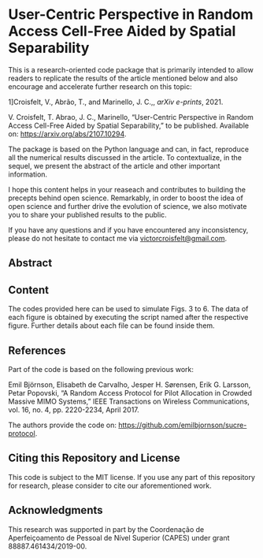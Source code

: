 # User-Centric Perspective in Random Access Cell-Free Aided by Spatial Separability
This is a research-oriented code package that is primarily intended to allow readers to replicate the results of the article mentioned below and also encourage and accelerate further research on this topic:


1]Croisfelt, V., Abrão, T., and Marinello, J. C.,, <i>arXiv e-prints</i>, 2021.

V. Croisfelt, T. Abrao, J. C., Marinello, “User-Centric Perspective in Random Access Cell-Free Aided by Spatial Separability,” to be published. Available on: https://arxiv.org/abs/2107.10294.

The package is based on the Python language and can, in fact, reproduce all the numerical results discussed in the article. To contextualize, in the sequel, we present the abstract of the article and other important information.

I hope this content helps in your reaseach and contributes to building the precepts behind open science. Remarkably, in order to boost the idea of open science and further drive the evolution of science, we also motivate you to share your published results to the public.

If you have any questions and if you have encountered any inconsistency, please do not hesitate to contact me via victorcroisfelt@gmail.com.

## Abstract


## Content
The codes provided here can be used to simulate Figs. 3 to 6. The data of each figure is obtained by executing the script named after the respective figure. Further details about each file can be found inside them.

## References
Part of the code is based on the following previous work:

Emil Björnson, Elisabeth de Carvalho, Jesper H. Sørensen, Erik G. Larsson, Petar Popovski, “A Random Access Protocol for Pilot Allocation in Crowded Massive MIMO Systems,” IEEE Transactions on Wireless Communications, vol. 16, no. 4, pp. 2220-2234, April 2017.

The authors provide the code on: https://github.com/emilbjornson/sucre-protocol.

## Citing this Repository and License
This code is subject to the MIT license. If you use any part of this repository for research, please consider to cite our aforementioned work.

## Acknowledgments
This research was supported in part by the Coordenação de Aperfeiçoamento de Pessoal de Nível Superior (CAPES) under grant 88887.461434/2019-00.

